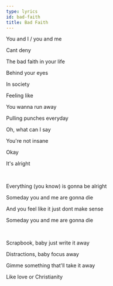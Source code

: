 ```yaml
---
type: lyrics
id: bad-faith
title: Bad Faith
---
```

You and I / you and me 

Cant deny

The <span id="bad-faith">bad faith</span> in your life 

Behind your eyes

In society 

Feeling like

You wanna run away

<span id="pulling-punches">Pulling punches</span> everyday

Oh, what can I say

<span id="insane">You're not insane</span>

Okay

It's alright 

<br/>

Everything (you know) is gonna be alright

Someday you and me are gonna die

And you feel like it just dont make sense 

Someday you and me are gonna die

<br/>

Scrapbook, baby just write it away

<span id="distractions">Distractions</span>, baby focus away

Gimme something that'll take it away

Like love or Christianity
